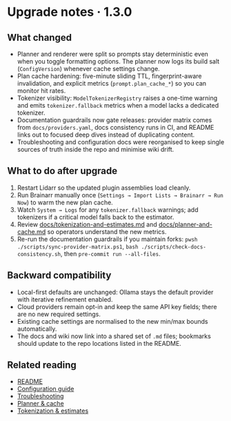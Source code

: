 # Upgrade notes · 1.3.0

## What changed

- Planner and renderer were split so prompts stay deterministic even when you toggle formatting options. The planner now logs its build salt (`ConfigVersion`) whenever cache settings change.
- Plan cache hardening: five-minute sliding TTL, fingerprint-aware invalidation, and explicit metrics (`prompt.plan_cache_*`) so you can monitor hit rates.
- Tokenizer visibility: `ModelTokenizerRegistry` raises a one-time warning and emits `tokenizer.fallback` metrics when a model lacks a dedicated tokenizer.
- Documentation guardrails now gate releases: provider matrix comes from `docs/providers.yaml`, docs consistency runs in CI, and README links out to focused deep dives instead of duplicating content.
- Troubleshooting and configuration docs were reorganised to keep single sources of truth inside the repo and minimise wiki drift.

## What to do after upgrade

1. Restart Lidarr so the updated plugin assemblies load cleanly.
2. Run Brainarr manually once (`Settings → Import Lists → Brainarr → Run Now`) to warm the new plan cache.
3. Watch `System → Logs` for any `tokenizer.fallback` warnings; add tokenizers if a critical model falls back to the estimator.
4. Review [docs/tokenization-and-estimates.md](./tokenization-and-estimates.md) and [docs/planner-and-cache.md](./planner-and-cache.md) so operators understand the new metrics.
5. Re-run the documentation guardrails if you maintain forks: `pwsh ./scripts/sync-provider-matrix.ps1`, `bash ./scripts/check-docs-consistency.sh`, then `pre-commit run --all-files`.

## Backward compatibility

- Local-first defaults are unchanged: Ollama stays the default provider with iterative refinement enabled.
- Cloud providers remain opt-in and keep the same API key fields; there are no new required settings.
- Existing cache settings are normalised to the new min/max bounds automatically.
- The docs and wiki now link into a shared set of `.md` files; bookmarks should update to the repo locations listed in the README.

## Related reading

- [README](../README.md)
- [Configuration guide](./configuration.md)
- [Troubleshooting](./troubleshooting.md)
- [Planner & cache](./planner-and-cache.md)
- [Tokenization & estimates](./tokenization-and-estimates.md)
